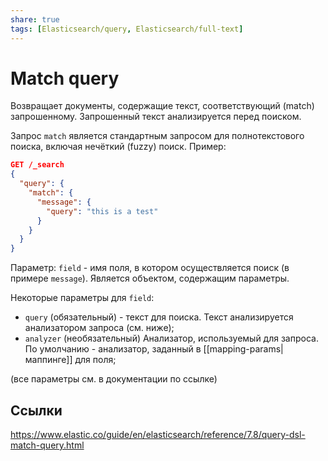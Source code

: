 ```yaml
---
share: true
tags: [Elasticsearch/query, Elasticsearch/full-text]
---
```

# Match query
Возвращает документы, содержащие текст, соответствующий (match) запрошенному. Запрошенный текст анализируется перед поиском.

Запрос `match` является стандартным запросом для полнотекстового поиска, включая нечёткий (fuzzy) поиск.
Пример:
```json
GET /_search
{
  "query": {
    "match": {
      "message": {
        "query": "this is a test"
      }
    }
  }
}
```
Параметр: `field` - имя поля, в котором осуществляется поиск (в примере `message`). Является объектом, содержащим параметры.

Некоторые параметры для `field`:
- `query` (обязательный) - текст для поиска. Текст анализируется анализатором запроса (см. ниже);
- `analyzer` (необязательный) Анализатор, используемый для запроса. По умолчанию - анализатор, заданный в [[mapping-params|маппинге]] для поля;

(все параметры см. в документации по ссылке)
## Ссылки
https://www.elastic.co/guide/en/elasticsearch/reference/7.8/query-dsl-match-query.html